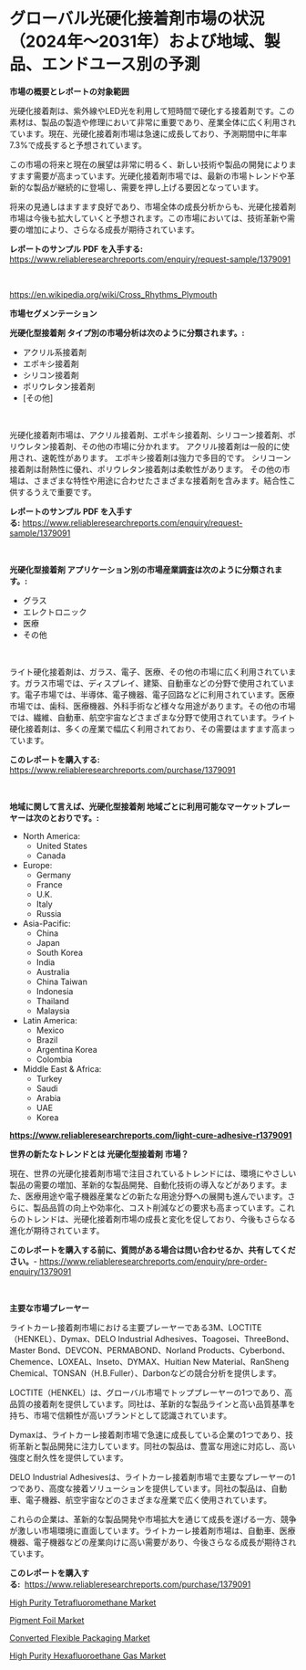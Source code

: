 <p><h1>グローバル光硬化接着剤市場の状況（2024年〜2031年）および地域、製品、エンドユース別の予測</h1></p><p><strong>市場の概要とレポートの対象範囲</strong></p>
<p><p>光硬化接着剤は、紫外線やLED光を利用して短時間で硬化する接着剤です。この素材は、製品の製造や修理において非常に重要であり、産業全体に広く利用されています。現在、光硬化接着剤市場は急速に成長しており、予測期間中に年率7.3%で成長すると予想されています。</p><p>この市場の将来と現在の展望は非常に明るく、新しい技術や製品の開発によりますます需要が高まっています。光硬化接着剤市場では、最新の市場トレンドや革新的な製品が継続的に登場し、需要を押し上げる要因となっています。</p><p>将来の見通しはますます良好であり、市場全体の成長分析からも、光硬化接着剤市場は今後も拡大していくと予想されます。この市場においては、技術革新や需要の増加により、さらなる成長が期待されています。</p></p>
<p><strong>レポートのサンプル PDF を入手する:</strong> <a href="https://www.reliableresearchreports.com/enquiry/request-sample/1379091">https://www.reliableresearchreports.com/enquiry/request-sample/1379091</a></p>
<p>&nbsp;</p>
<p><a href="https://en.wikipedia.org/wiki/Cross_Rhythms_Plymouth">https://en.wikipedia.org/wiki/Cross_Rhythms_Plymouth</a></p>
<p><strong>市場セグメンテーション</strong></p>
<p><strong>光硬化型接着剤 タイプ別の市場分析は次のように分類されます。:</strong></p>
<p><ul><li>アクリル系接着剤</li><li>エポキシ接着剤</li><li>シリコン接着剤</li><li>ポリウレタン接着剤</li><li>[その他]</li></ul></p>
<p>&nbsp;</p>
<p><p>光硬化接着剤市場は、アクリル接着剤、エポキシ接着剤、シリコーン接着剤、ポリウレタン接着剤、その他の市場に分かれます。 アクリル接着剤は一般的に使用され、速乾性があります。 エポキシ接着剤は強力で多目的です。 シリコーン接着剤は耐熱性に優れ、ポリウレタン接着剤は柔軟性があります。 その他の市場は、さまざまな特性や用途に合わせたさまざまな接着剤を含みます。結合性こ供するうえで重要です。</p></p>
<p><strong>レポートのサンプル PDF を入手する:</strong>&nbsp;<a href="https://www.reliableresearchreports.com/enquiry/request-sample/1379091">https://www.reliableresearchreports.com/enquiry/request-sample/1379091</a></p>
<p>&nbsp;</p>
<p><strong> 光硬化型接着剤 アプリケーション別の市場産業調査は次のように分類されます。:</strong></p>
<p><ul><li>グラス</li><li>エレクトロニック</li><li>医療</li><li>その他</li></ul></p>
<p>&nbsp;</p>
<p><p>ライト硬化接着剤は、ガラス、電子、医療、その他の市場に広く利用されています。ガラス市場では、ディスプレイ、建築、自動車などの分野で使用されています。電子市場では、半導体、電子機器、電子回路などに利用されています。医療市場では、歯科、医療機器、外科手術など様々な用途があります。その他の市場では、繊維、自動車、航空宇宙などさまざまな分野で使用されています。ライト硬化接着剤は、多くの産業で幅広く利用されており、その需要はますます高まっています。</p></p>
<p><strong>このレポートを購入する:</strong>&nbsp; <a href="https://www.reliableresearchreports.com/purchase/1379091">https://www.reliableresearchreports.com/purchase/1379091</a></p>
<p>&nbsp;</p>
<p><strong>地域に関して言えば、光硬化型接着剤 地域ごとに利用可能なマーケットプレーヤーは次のとおりです。:</strong></p>
<p><ul>
    <li>
        North America:
        <ul>
            <li>United States</li>
            <li>Canada</li>
        </ul>
    </li>
    <li>
        Europe:
        <ul>
            <li>Germany</li>
            <li>France</li>
            <li>U.K.</li>
            <li>Italy</li>
            <li>Russia</li>
        </ul>
    </li>
    <li>
        Asia-Pacific:
        <ul>
            <li>China</li>
            <li>Japan</li>
            <li>South Korea</li>
            <li>India</li>
            <li>Australia</li>
            <li>China Taiwan</li>
            <li>Indonesia</li>
            <li>Thailand</li>
            <li>Malaysia</li>
        </ul>
    </li>
    <li>
        Latin America:
        <ul>
            <li>Mexico</li>
            <li>Brazil</li>
            <li>Argentina Korea</li>
            <li>Colombia</li>
        </ul>
    </li>
    <li>
        Middle East & Africa:
        <ul>
            <li>Turkey</li>
            <li>Saudi</li>
            <li>Arabia</li>
            <li>UAE</li>
            <li>Korea</li>
        </ul>
    </li>
    </ul></p>
<p><strong><a href="https://www.reliableresearchreports.com/light-cure-adhesive-r1379091">https://www.reliableresearchreports.com/light-cure-adhesive-r1379091</a></strong>&nbsp;</p>
<p><strong>世界の新たなトレンドとは 光硬化型接着剤 市場？</strong></p>
<p><p>現在、世界の光硬化接着剤市場で注目されているトレンドには、環境にやさしい製品の需要の増加、革新的な製品開発、自動化技術の導入などがあります。また、医療用途や電子機器産業などの新たな用途分野への展開も進んでいます。さらに、製品品質の向上や効率化、コスト削減などの要求も高まっています。これらのトレンドは、光硬化接着剤市場の成長と変化を促しており、今後もさらなる進化が期待されています。</p></p>
<p><strong>このレポートを購入する前に、質問がある場合は問い合わせるか、共有してください。</strong>- <a href="https://www.reliableresearchreports.com/enquiry/pre-order-enquiry/1379091">https://www.reliableresearchreports.com/enquiry/pre-order-enquiry/1379091</a></p>
<p>&nbsp;</p>
<p><strong>主要な市場プレーヤー</strong></p>
<p><p>ライトカーレ接着剤市場における主要プレーヤーである3M、LOCTITE（HENKEL）、Dymax、DELO Industrial Adhesives、Toagosei、ThreeBond、Master Bond、DEVCON、PERMABOND、Norland Products、Cyberbond、Chemence、LOXEAL、Inseto、DYMAX、Huitian New Material、RanSheng Chemical、TONSAN（H.B.Fuller）、Darbonなどの競合分析を提供します。</p><p>LOCTITE（HENKEL）は、グローバル市場でトッププレーヤーの1つであり、高品質の接着剤を提供しています。同社は、革新的な製品ラインと高い品質基準を持ち、市場で信頼性が高いブランドとして認識されています。</p><p>Dymaxは、ライトカーレ接着剤市場で急速に成長している企業の1つであり、技術革新と製品開発に注力しています。同社の製品は、豊富な用途に対応し、高い強度と耐久性を提供しています。</p><p>DELO Industrial Adhesivesは、ライトカーレ接着剤市場で主要なプレーヤーの1つであり、高度な接着ソリューションを提供しています。同社の製品は、自動車、電子機器、航空宇宙などのさまざまな産業で広く使用されています。</p><p>これらの企業は、革新的な製品開発や市場拡大を通じて成長を遂げる一方、競争が激しい市場環境に直面しています。ライトカーレ接着剤市場は、自動車、医療機器、電子機器などの産業向けに高い需要があり、今後さらなる成長が期待されています。</p></p>
<p><strong>このレポートを購入する:</strong>&nbsp;&nbsp;<a href="https://www.reliableresearchreports.com/purchase/1379091">https://www.reliableresearchreports.com/purchase/1379091</a></p>
<p><p><a href="https://github.com/salfordkingie/Market-Research-Report-List-1/blob/main/high-purity-tetrafluoromethane-market.md">High Purity Tetrafluoromethane Market</a></p><p><a href="https://issuu.com/reportprime-2/docs/pigment-foil-market-size-2030.pptx">Pigment Foil Market</a></p><p><a href="https://issuu.com/reportprime-2/docs/converted-flexible-packaging-market-size-2030.pptx">Converted Flexible Packaging Market</a></p><p><a href="https://github.com/julian6Skinner/Market-Research-Report-List-1/blob/main/high-purity-hexafluoroethane-gas-market.md">High Purity Hexafluoroethane Gas Market</a></p></p>